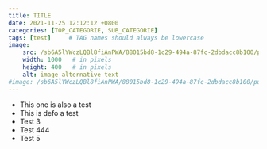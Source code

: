 ```yaml
---
title: TITLE
date: 2021-11-25 12:12:12 +0800
categories: [TOP_CATEGORIE, SUB_CATEGORIE]
tags: [test]     # TAG names should always be lowercase
image: 
    src: /sb6A5lYWczLQBl8fiAnPWA/88015bd8-1c29-494a-87fc-2dbdacc8b100/public
    width: 1000   # in pixels
    height: 400   # in pixels
    alt: image alternative text
#image: /sb6A5lYWczLQBl8fiAnPWA/88015bd8-1c29-494a-87fc-2dbdacc8b100/public
---
```


* This one is also a test
* This is defo a test
* Test 3
* Test 444
* Test 5